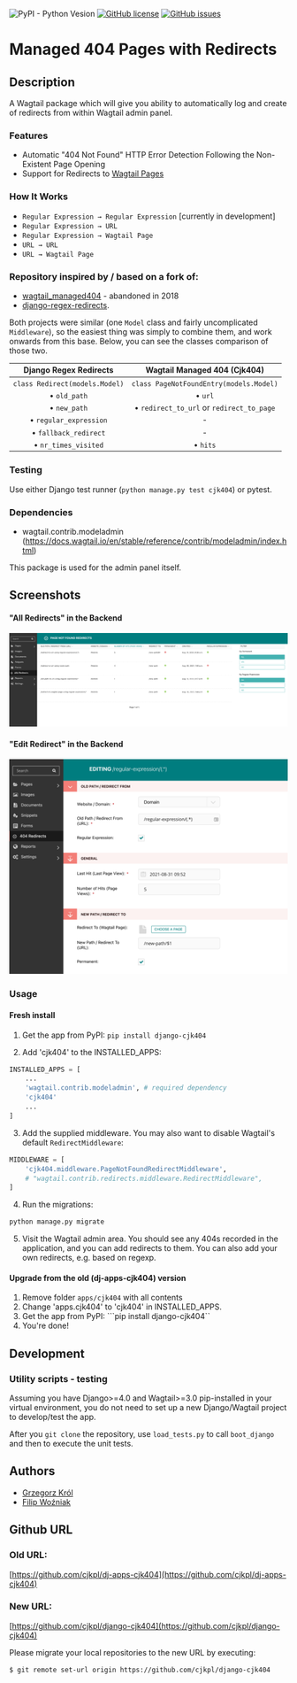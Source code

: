 ![PyPI - Python Vesion](https://img.shields.io/pypi/pyversions/django-cjk404)
[![GitHub license](https://img.shields.io/github/license/cjkpl/django-cjk404)](https://github.com/cjkpl/django-cjk404/blob/main/LICENSE)
[![GitHub issues](https://img.shields.io/github/issues/cjkpl/django-cjk404)](https://github.com/cjkpl/django-cjk404/issues) 


# Managed 404 Pages with Redirects

## Description

A Wagtail package which will give you ability to automatically log and create of redirects from within Wagtail admin panel. 


### Features

- Automatic "404 Not Found" HTTP Error Detection Following the Non-Existent Page Opening 
- Support for Redirects to [Wagtail Pages](https://docs.wagtail.io/en/stable/reference/pages/index.html)

### How It Works  

- `Regular Expression → Regular Expression` [currently in development]
- `Regular Expression → URL`
- `Regular Expression → Wagtail Page`
- `URL → URL`
- `URL → Wagtail Page`

### Repository inspired by / based on a fork of:
- [wagtail_managed404](https://wagtail-managed404.readthedocs.io/) - abandoned in 2018
- [django-regex-redirects](https://github.com/maykinmedia/django-regex-redirects).

Both projects were similar (one `Model` class and fairly uncomplicated `Middleware`), so the easiest thing was simply to combine them, and work onwards from this base. 
Below, you can see the classes comparison of those two.

| **Django Regex Redirects**      | **Wagtail Managed 404 (Cjk404)** |
|:---------------------------:|:----------------------------:|
| `class Redirect(models.Model)`                    | `class PageNotFoundEntry(models.Model)`                |
| • `old_path`                    | • `url`                     |
| • `new_path`             | • `redirect_to_url` or `redirect_to_page`                   |
| • `regular_expression`               | -                     |
| • `fallback_redirect`              | -                     |
| • `nr_times_visited`           | • `hits`                     |

### Testing ###
Use either Django test runner (`python manage.py test cjk404`) or pytest.

### Dependencies
- wagtail.contrib.modeladmin (https://docs.wagtail.io/en/stable/reference/contrib/modeladmin/index.html)

This package is used for the admin panel itself.

## Screenshots

#### "All Redirects" in the Backend

!["All Redirects" in the Backend"](https://raw.githubusercontent.com/cjkpl/django-cjk404/main/docs/All%20Redirects.jpg)

#### "Edit Redirect" in the Backend 

!["Edit Redirect" in the Backend](https://raw.githubusercontent.com/cjkpl/django-cjk404/main/docs/Edit%20Redirect.jpg)

### Usage

#### Fresh install

1. Get the app from PyPI:
```pip install django-cjk404```


2. Add 'cjk404' to the INSTALLED_APPS:

```python
INSTALLED_APPS = [
    ...
    'wagtail.contrib.modeladmin', # required dependency
    'cjk404'
    ...
]
```

3. Add the supplied middleware. You may also want to disable Wagtail's default ```RedirectMiddleware```:

```python
MIDDLEWARE = [
    'cjk404.middleware.PageNotFoundRedirectMiddleware',
    # "wagtail.contrib.redirects.middleware.RedirectMiddleware",
]
```

4. Run the migrations:
```python
python manage.py migrate
```

5. Visit the Wagtail admin area. You should see any 404s recorded in the application, and you can add redirects to them. You can also add your own redirects, e.g. based on regexp.

#### Upgrade from the old (dj-apps-cjk404) version

1. Remove folder ```apps/cjk404``` with all contents
2. Change 'apps.cjk404' to 'cjk404' in INSTALLED_APPS.
3. Get the app from PyPI: ```pip install django-cjk404``
4. You're done!

## Development

### Utility scripts - testing
Assuming you have Django>=4.0 and Wagtail>=3.0 pip-installed in your virtual environment, you do not need to set up a new Django/Wagtail project to develop/test the app.

After you ```git clone``` the repository, use ```load_tests.py``` to call ```boot_django``` and then to execute the unit tests.

## Authors

- [Grzegorz Król](https://github.com/cjkpl)
- [Filip Woźniak](https://github.com/FilipWozniak)

## Github URL

### Old URL:
[https://github.com/cjkpl/dj-apps-cjk404](https://github.com/cjkpl/dj-apps-cjk404)

### New URL:
[https://github.com/cjkpl/django-cjk404](https://github.com/cjkpl/django-cjk404)

Please migrate your local repositories to the new URL by executing:
```
$ git remote set-url origin https://github.com/cjkpl/django-cjk404
```